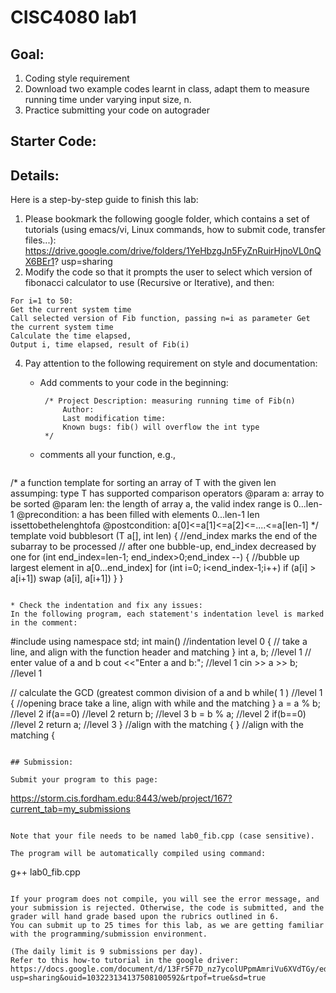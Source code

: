 # CISC4080 lab1

## Goal:

1. Coding style requirement
2. Download two example codes learnt in class, adapt them to measure running time under varying input size, n.
3. Practice submitting your code on autograder

## Starter Code: 


## Details: 

Here is a step-by-step guide to finish this lab:

1. Please bookmark the following google folder, which contains a set of tutorials (using emacs/vi, Linux commands, how to submit code, transfer files...):
https://drive.google.com/drive/folders/1YeHbzgJn5FyZnRuirHjnoVL0nQX6BEr1?
usp=sharing
2. Modify the code so that it prompts the user to select which version of fibonacci calculator to use (Recursive or Iterative), and then:

```
For i=1 to 50:
Get the current system time
Call selected version of Fib function, passing n=i as parameter Get the current system time
Calculate the time elapsed,
Output i, time elapsed, result of Fib(i)
```

4. Pay attention to the following requirement on style and documentation:
   * Add comments to your code in the beginning:
     ```
      /* Project Description: measuring running time of Fib(n)
          Author:
          Last modification time:
          Known bugs: fib() will overflow the int type
      */
     ```
     
   * comments all your function, e.g.,
   ```
/* a function template for sorting an array of T with the given len
  assumping: type T has supported comparison operators
  @param a: array to be sorted
  @param len: the length of array a, the valid index range is 0...len-1
  @precondition: a has been filled with elements 0...len-1
len issettobethelenghtofa @postcondition: a[0]<=a[1]<=a[2]<=....<=a[len-1]
 */
template <class T>
void bubblesort (T a[], int len)
{
      //end_index marks the end of the subarray to be processed
      // after one bubble-up, end_index decreased by one
      for (int end_index=len-1; end_index>0;end_index --)
      {
          //bubble up largest element in a[0...end_index]
          for (int i=0; i<end_index-1;i++)
             if (a[i] > a[i+1])
                swap (a[i], a[i+1])
      }
}
```

* Check the indentation and fix any issues:
In the following program, each statement's indentation level is marked in the comment:
```
#include <iostream>
using namespace std;
int main()                    //indentation level 0
{
         // take a line, and align with the function header and matching }
    int a, b;                  //level 1
    // enter value of a and b
    cout <<"Enter a and b:";   //level 1
    cin >> a >> b;       //level 1
   
   // calculate the GCD (greatest common division of a and b
   while( 1 )                 //level 1
   { //opening brace take a line, align with while and the matching }
       a = a % b;             //level 2
       if(a==0)               //level 2 
           return b;          //level 3
      b = b % a;              //level 2 
      if(b==0)                //level 2 
          return a;           //level 3 
   } //align with the matching {
} //align with the matching {
```

## Submission: 

Submit your program to this page:
```
https://storm.cis.fordham.edu:8443/web/project/167?current_tab=my_submissions
```

Note that your file needs to be named lab0_fib.cpp (case sensitive). 

The program will be automatically compiled using command:
```
g++ lab0_fib.cpp
```

If your program does not compile, you will see the error message, and your submission is rejected. Otherwise, the code is submitted, and the grader will hand grade based upon the rubrics outlined in 6.
You can submit up to 25 times for this lab, as we are getting familiar with the programming/submission environment. 

(The daily limit is 9 submissions per day).
Refer to this how-to tutorial in the google driver: https://docs.google.com/document/d/13Fr5F7D_nz7ycolUPpmAmriVu6XVdTGy/edit?
usp=sharing&ouid=103223134137508100592&rtpof=true&sd=true

